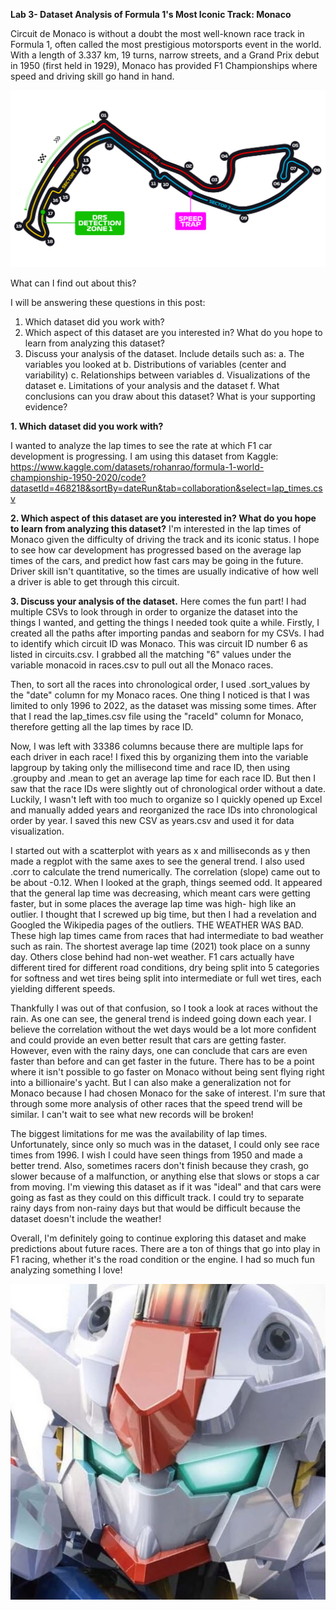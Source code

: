 **Lab 3- Dataset Analysis of Formula 1's Most Iconic Track: Monaco**

Circuit de Monaco is without a doubt the most well-known race track in Formula 1, often called the most prestigious motorsports event in the world. With a length of 3.337 km, 19 turns, narrow streets, and a Grand Prix debut in 1950 (first held in 1929), Monaco has provided F1 Championships where speed and driving skill go hand in hand. 

![Circuit](https://github.com/rubberducky3173/site/blob/master/assets/img/circuit.png?raw=true)

What can I find out about this?

I will be answering these questions in this post:

1. Which dataset did you work with?
2. Which aspect of this dataset are you interested in? What do you hope to learn from analyzing this dataset?
3. Discuss your analysis of the dataset. Include details such as:
    a. The variables you looked at
    b. Distributions of variables (center and variability)
    c. Relationships between variables
    d. Visualizations of the dataset
    e. Limitations of your analysis and the dataset
    f. What conclusions can you draw about this dataset? What is your supporting evidence?

**1. Which dataset did you work with?**

I wanted to analyze the lap times to see the rate at which F1 car development is progressing. I am using this dataset from Kaggle: https://www.kaggle.com/datasets/rohanrao/formula-1-world-championship-1950-2020/code?datasetId=468218&sortBy=dateRun&tab=collaboration&select=lap_times.csv

**2. Which aspect of this dataset are you interested in? What do you hope to learn from analyzing this dataset?**
I'm interested in the lap times of Monaco given the difficulty of driving the track and its iconic status. I hope to see how car development has progressed based on the average lap times of the cars, and predict how fast cars may be going in the future. Driver skill isn't quantitative, so the times are usually indicative of how well a driver is able to get through this circuit.

**3. Discuss your analysis of the dataset.**
Here comes the fun part! I had multiple CSVs to look through in order to organize the dataset into the things I wanted, and getting the things I needed took quite a while. Firstly, I created all the paths after importing pandas and seaborn for my CSVs. I had to identify which circuit ID was Monaco. This was circuit ID number 6 as listed in circuits.csv. I grabbed all the matching "6" values under the variable monacoid in races.csv to pull out all the Monaco races. 

Then, to sort all the races into chronological order, I used .sort_values by the "date" column for my Monaco races. One thing I noticed is that I was limited to only 1996 to 2022, as the dataset was missing some times. After that I read the lap_times.csv file using the "raceId" column for Monaco, therefore getting all the lap times by race ID. 

Now, I was left with 33386 columns because there are multiple laps for each driver in each race! I fixed this by organizing them into the variable lapgroup by taking only the millisecond time and race ID, then using .groupby and .mean to get an average lap time for each race ID. But then I saw that the race IDs were slightly out of chronological order without a date. Luckily, I wasn't left with too much to organize so I quickly opened up Excel and manually added years and reorganized the race IDs into chronological order by year. I saved this new CSV as years.csv and used it for data visualization.

I started out with a scatterplot with years as x and milliseconds as y then made a regplot with the same axes to see the general trend. I also used .corr to calculate the trend numerically. The correlation (slope) came out to be about -0.12. When I looked at the graph, things seemed odd. It appeared that the general lap time was decreasing, which meant cars were getting faster, but in some places the average lap time was high- high like an outlier. I thought that I screwed up big time, but then I had a revelation and Googled the Wikipedia pages of the outliers. THE WEATHER WAS BAD. These high lap times came from races that had intermediate to bad weather such as rain. The shortest average lap time (2021) took place on a sunny day. Others close behind had non-wet weather. F1 cars actually have different tired for different road conditions, dry being split into 5 categories for softness and wet tires being split into intermediate or full wet tires, each yielding different speeds.

Thankfully I was out of that confusion, so I took a look at races without the rain. As one can see, the general trend is indeed going down each year. I believe the correlation without the wet days would be a lot more confident and could provide an even better result that cars are getting faster. However, even with the rainy days, one can conclude that cars are even faster than before and can get faster in the future. There has to be a point where it isn't  possible to go faster on Monaco without being sent flying right into a billionaire's yacht. But I can also make a generalization not for Monaco because I had chosen Monaco for the sake of interest. I'm sure that through some more analysis of other races that the speed trend will be similar. I can't wait to see what new records will be broken!

The biggest limitations for me was the availability of lap times. Unfortunately, since only so much was in the dataset, I could only see race times from 1996. I wish I could have seen things from 1950 and made a better trend. Also, sometimes racers don't finish because they crash, go slower because of a malfunction, or anything else that slows or stops a car from moving. I'm viewing this dataset as if it was "ideal" and that cars were going as fast as they could on this difficult track. I could try to separate rainy days from non-rainy days but that would be difficult because the dataset doesn't include the weather!

Overall, I'm definitely going to continue exploring this dataset and make predictions about future races. There are a ton of things that go into play in F1 racing, whether it's the road condition or the engine. I had so much fun analyzing something I love!

![Aerial](https://github.com/rubberducky3173/site/blob/master/assets/img/aerial.jpg?raw=true)

